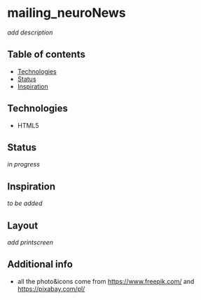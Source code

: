# mailing_neuroNews
_add description_

## Table of contents
* [Technologies](#technologies)
* [Status](#status)
* [Inspiration](#inspiration)

## Technologies
* HTML5

## Status
_in progress_ 

## Inspiration
_to be added_

## Layout
_add printscreen_

## Additional info
* all the photo&icons come from https://www.freepik.com/ and https://pixabay.com/pl/
